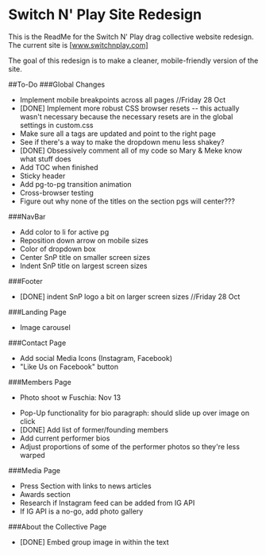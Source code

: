 # Switch N' Play Site Redesign

This is the ReadMe for the Switch N' Play drag collective website redesign.
The current site is [www.switchnplay.com]

The goal of this redesign is to make a cleaner, mobile-friendly version of the site.

##To-Do
###Global Changes
- Implement mobile breakpoints across all pages //Friday 28 Oct
- [DONE] Implement more robust CSS browser resets -- this actually wasn't necessary because the necessary resets are in the global settings in custom.css
- Make sure all a tags are updated and point to the right page
- See if there's a way to make the dropdown menu less shakey?
- [DONE] Obsessively comment all of my code so Mary & Meke know what stuff does
- Add TOC when finished
- Sticky header
- Add pg-to-pg transition animation
- Cross-browser testing
- Figure out why none of the titles on the section pgs will center???

###NavBar
- Add color to li for active pg
- Reposition down arrow on mobile sizes
- Color of dropdown box
- Center SnP title on smaller screen sizes
- Indent SnP title on largest screen sizes

###Footer
- [DONE] indent SnP logo a bit on larger screen sizes //Friday 28 Oct

###Landing Page
- Image carousel

###Contact Page
- Add social Media Icons (Instagram, Facebook)
- "Like Us on Facebook" button

###Members Page
* Photo shoot w Fuschia: Nov 13
- Pop-Up functionality for bio paragraph: should slide up over image on click
- [DONE] Add list of former/founding members
- Add current performer bios
- Adjust proportions of some of the performer photos so they're less warped

###Media Page
- Press Section with links to news articles
- Awards section
- Research if Instagram feed can be added from IG API
- If IG API is a no-go, add photo gallery

###About the Collective Page
- [DONE] Embed group image in within the text
